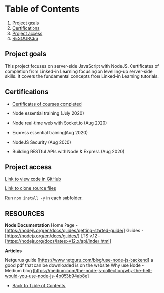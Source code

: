 # Table of Contents

1. [Project goals](#Project-goals)
2. [Certifications](#Certifications)
3. [Project access](#Project-access)
4. [RESOURCES](#Resources)

## Project goals

This project focuses on server-side JavaScript with NodeJS. Certificates of completion from Linked-in Learning focusing on levelling-up server-side skills. It covers the fundamental concepts from Linked-in Learning tutorials.

## Certifications

- [Certificates of courses completed](https://github.com/SumiSastri/node.js-and-server-side-javascript/tree/master/certifications)

- Node essential training (July 2020)
- Node real-time web with Socket.io (Aug 2020)
- Express essential training(Aug 2020)
- NodeJS Security (Aug 2020)
- Building RESTful APIs with Node & Express (Aug 2020)

## Project access

[Link to view code in GitHub](https://github.com/SumiSastri/node.js-and-server-side-javascript/tree/master/nodeJS)

[Link to clone source files](https://github.com/SumiSastri/nodeJs-server-side-javascript.git)

Run `npm install -y` in each subfolder. 

## RESOURCES

__Node Documentation__
Home Page -[https://nodejs.org/en/docs/guides/getting-started-guide/]
Guides - [https://nodejs.org/en/docs/guides/]
LTS v.12 - [https://nodejs.org/docs/latest-v12.x/api/index.html]

__Articles__

Netgurus guide [https://www.netguru.com/blog/use-node-js-backend] a good pdf that can be downloaded is on the website
Why use Node - Medium blog [https://medium.com/the-node-js-collection/why-the-hell-would-you-use-node-js-4b053b94ab8e]


- [Back to Table of Contents](#Table-of-Contents)]